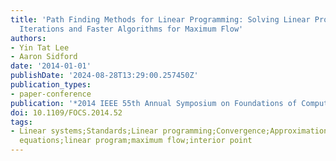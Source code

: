 ```yaml
---
title: 'Path Finding Methods for Linear Programming: Solving Linear Programs in Õ(vrank)
  Iterations and Faster Algorithms for Maximum Flow'
authors:
- Yin Tat Lee
- Aaron Sidford
date: '2014-01-01'
publishDate: '2024-08-28T13:29:00.257450Z'
publication_types:
- paper-conference
publication: '*2014 IEEE 55th Annual Symposium on Foundations of Computer Science*'
doi: 10.1109/FOCS.2014.52
tags:
- Linear systems;Standards;Linear programming;Convergence;Approximation methods;Polynomials;Laplace
  equations;linear program;maximum flow;interior point
---
```

